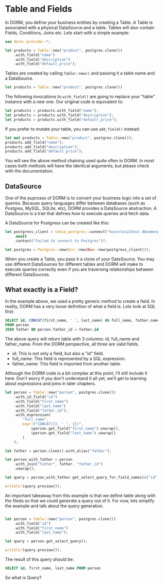 # Table and Fields

In DORM, you define your business entities by creating a Table. A Table is associated with a
physical DataSource and a table. Tables will also contain Fields, Conditions, Joins etc.
Lets start with a simple example:

```rust
use dorm::prelude::*;

let products = Table::new("product", postgres.clone())
    .with_field("name")
    .with_field("description")
    .with_field("default_price");
```

Tables are created by calling `Table::new()` and passing it a table name and a DataSource.

```rust
let products = Table::new("product", postgres.clone())
```

The following invocations to `with_field()` are going to replace your "table" instance
with a new one. Our original code is equivalent to:

```rust
let products = products.with_field("name");
let products = products.with_field("description");
let products = products.with_field("default_price");
```

If you prefer to mutate your table, you can use `add_field()` instead:

```rust
let mut products = Table::new("product", postgres.clone());
products.add_field("name");
products.add_field("description");
products.add_field("default_price");
```

You will see the above method chaining used quite often in DORM. In most cases both methods
will have the identical arguments, but please check with the documentation.

## DataSource

One of the puproses of DORM is to convert your business logic into a set of queries. Because
query languages differ between databases (such as Postgres, MySQL, SQLite, etc), DORM
provides a DataSource abstraction. A DataSource is a trait that defines how to execute
queries and fetch data.

A DataSource for Postgress can be created like this:

```rust
let postgress_client = tokio_postgres::connect("host=localhost dbname=postgres", NoTls)
    .await
    .context("Failed to connect to Postgres")?;

let postgres = Postgres::new(Arc::new(Box::new(postgress_client)));
```

When you create a Table, you pass it a clone of your DataSource. You may use different
DataSources for different tables and DORM will make to execute queries correctly even
if you are traversing relationships between different DataSources.

## What exactly is a Field?

In the example above, we used a pretty generic method to create a field.
In reality, DORM has a very loose definition of what a field is. Lets look at SQL first:

```sql
SELECT id, CONCAT(first_name, ' ', last_name) AS full_name, father.name AS father_name
FROM person
JOIN father ON person.father_id = father.id
```

The above query will return table with 3 columns: id, full_name and father_name. From
the DORM perspective, all three are valid fields.

- id: This is not only a field, but also a "id" field.
- full_name: This field is represented by a SQL expression.
- father_name: This field is imported from another table.

Although the DORM code is a bit complex at this point, I'll still include
it here. Don't worry if you don't understand it all yet, we'll get to
learning about expressions and joins in later chapters.

```rust
let person = Table::new("person", postgres.clone())
    .with_id_field("id")
    .with_field("first_name")
    .with_field("last_name")
    .with_field("father_id");
    .with_expression(
        "full_name",
        expr!("CONCAT({}, ' ', {})",
            &person.get_field("first_name").unwrap(),
            &person.get_field("last_name").unwrap()
        )
    );

let father = person.clone().with_alias("father");

let person_with_father = person
    .with_join("father", father, "father_id")
    .unwrap();

let query = person_with_father.get_select_query_for_field_names(&["id", "full_name", "father_name"]);

writeln!(query.preview());
```

An important takeaway from this example is that we define table along
with the fileds so that we could generate a query out of it. For now,
lets simplify the example and talk about the query generation.

```rust

let person = Table::new("person", postgres.clone())
    .with_field("id")
    .with_field("first_name")
    .with_field("last_name");

let query = person.get_select_query();

writeln!(query.preview());
```

The result of this query should be:

```sql
SELECT id, first_name, last_name FROM person
```

So what is Query?
